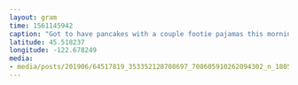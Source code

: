 ```yaml
---
layout: gram
time: 1561145942
caption: "Got to have pancakes with a couple footie pajamas this morning. #whatadream"
latitude: 45.518237
longitude: -122.678249
media:
- media/posts/201906/64517819_353352128708697_708605910262094302_n_18054368743124503.jpg
---
```

